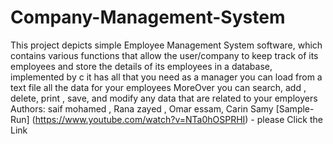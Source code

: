 # Company-Management-System
This project depicts simple Employee Management System software, which contains various functions that allow the user/company to keep track of its employees and store the details of its employees in a database, implemented by c it has all that you need as a manager you can load from a text file all the data for your employees MoreOver you can search, add , delete, print , save, and modify any data that are related to your employers 
Authors: saif mohamed , Rana zayed , Omar essam, Carin Samy
[Sample-Run] (https://www.youtube.com/watch?v=NTa0hOSPRHI) - please Click the Link
